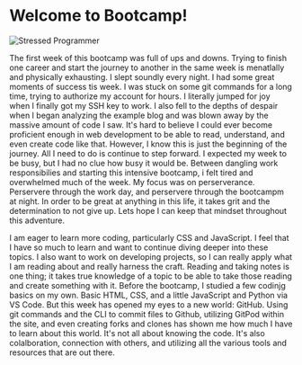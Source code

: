 # Welcome to Bootcamp!

![Stressed Programmer](JTSTAM02.github.io/img/SadCoder.jpeg)


The first week of this bootcamp was full of ups and downs. Trying to finish one career and start the journey to another in the same week is menatlally and physically exhausting. I slept soundly every night. I had some great moments of success tis week. I was stuck on some git commands for a long time, trying to authorize my account for hours. I literally jumped for joy when I finally got my SSH key to work. I also fell to the depths of despair when I began analyzing the example blog and was blown away by the massive amount of code I saw. It's hard to believe I could ever become proficient enough in web development to be able to read, understand, and even create code like that. However, I know this is just the beginning of the journey. All I need to do is continue to step forward. I expected my week to be busy, but I had no clue how busy it would be. Between dangling work responsibilies and starting this intensive bootcamp, i felt tired and overwhelmed much of the week. My focus was on perserverance. Perservere through the work day, and perservere through the bootcampm at night. In order to be great at anything in this life, it takes grit and the determination to not give up. Lets hope I can keep that mindset throughout this adventure.

I am eager to learn more coding, particularly CSS and JavaScript. I feel that I have so much to learn and want to continue diving deeper into these topics. I also want to work on developing projects, so I can really apply what I am reading about and really harness the craft. Reading and taking notes is one thing; it takes true knowledge of a topic to be able to take those reading and create something with it. Before the bootcamp, I studied a few codinjg basics on my own. Basic HTML, CSS, and a little JavaScript and Python via VS Code. But this week has opened my eyes to a new world: GitHub. Using git commands and the CLI to commit files to Github, utilizing GitPod within the site, and even creating forks and clones has shown me how much I have to learn about this world. It's not all about knowing the code. It's also colalboration, connection with others, and utilizing all the various tools and resources that are out there.


